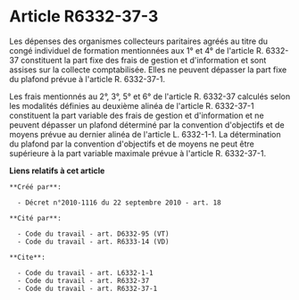 # Article R6332-37-3

Les dépenses des organismes collecteurs paritaires agréés au titre du congé individuel de formation mentionnées aux 1° et 4°
de l'article R. 6332-37 constituent la part fixe des frais de gestion et d'information et sont assises sur la collecte
comptabilisée. Elles ne peuvent dépasser la part fixe du plafond prévue à l'article R. 6332-37-1. 

Les frais mentionnés au 2°, 3°, 5° et 6° de l'article R. 6332-37 calculés selon les modalités définies au deuxième alinéa de
l'article R. 6332-37-1 constituent la part variable des frais de gestion et d'information et ne peuvent dépasser un plafond
déterminé par la convention d'objectifs et de moyens prévue au dernier alinéa de l'article L. 6332-1-1. La détermination du
plafond par la convention d'objectifs et de moyens ne peut être supérieure à la part variable maximale prévue à l'article R.
6332-37-1.

**Liens relatifs à cet article**

	**Créé par**:

	  - Décret n°2010-1116 du 22 septembre 2010 - art. 18

	**Cité par**:

	  - Code du travail - art. D6332-95 (VT)
	  - Code du travail - art. R6333-14 (VD)

	**Cite**:

	  - Code du travail - art. L6332-1-1
	  - Code du travail - art. R6332-37
	  - Code du travail - art. R6332-37-1
